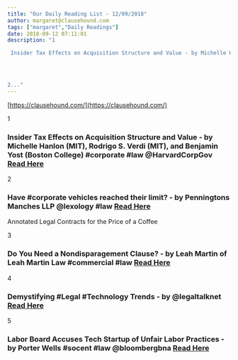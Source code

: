 ```yaml
---
title: "Our Daily Reading List - 12/09/2018"
author: margaret@clausehound.com
tags: ["margaret","Daily Readings"]
date: 2018-09-12 07:11:01
description: "1

 Insider Tax Effects on Acquisition Structure and Value - by Michelle Hanlon (MIT), Rodrigo S. Verdi (MIT), and Benjamin Yost (Boston College) #corporate #law @HarvardCorpGov  Read Here

 


2..."
---
```


[https://clausehound.com/](https://clausehound.com/)

1

###  Insider Tax Effects on Acquisition Structure and Value - by Michelle Hanlon (MIT), Rodrigo S. Verdi (MIT), and Benjamin Yost (Boston College) #corporate #law @HarvardCorpGov  [Read Here](https://corpgov.law.harvard.edu/2018/09/05/insider-tax-effects-on-acquisition-structure-and-value/)

 

2

###  Have #corporate vehicles reached their limit? - by Penningtons Manches LLP @lexology #law  [Read Here](https://www.lexology.com/library/detail.aspx?g=489e7e3a-0a89-4f80-a746-2fe731d300b9)

Annotated Legal Contracts
for the Price of a Coffee

3

###  Do You Need a Nondisparagement Clause? - by Leah Martin of Leah Martin Law #commercial #law [Read Here](https://www.leahmartinlaw.com/blog/2018/08/do-you-need-a-nondisparagement-clause.shtml)

 

4

###  Demystifying #Legal #Technology Trends - by @legaltalknet  [Read Here](https://legaltalknetwork.com/podcasts/lunch-hour-legal-marketing/2018/09/demystifying-legal-technology-trends/)

 

5

###  Labor Board Accuses Tech Startup of Unfair Labor Practices - by Porter Wells #socent #law @bloombergbna  [Read Here](https://www.bna.com/labor-board-accuses-n73014482141/)

 